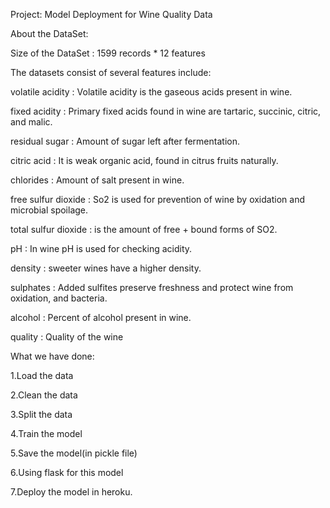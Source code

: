Project: Model Deployment for Wine Quality Data

About the DataSet:

Size of the DataSet : 1599 records * 12 features

The datasets consist of several features include:

volatile acidity : Volatile acidity is the gaseous acids present in wine.

fixed acidity : Primary fixed acids found in wine are tartaric, succinic, citric, and malic.

residual sugar : Amount of sugar left after fermentation.

citric acid : It is weak organic acid, found in citrus fruits naturally.

chlorides : Amount of salt present in wine.

free sulfur dioxide : So2 is used for prevention of wine by oxidation and microbial spoilage.

total sulfur dioxide : is the amount of free + bound forms of SO2.

pH : In wine pH is used for checking acidity.

density : sweeter wines have a higher density.

sulphates : Added sulfites preserve freshness and protect wine from oxidation, and bacteria.

alcohol : Percent of alcohol present in wine.

quality : Quality of the wine

What we have done:

1.Load the data

2.Clean the data

3.Split the data

4.Train the model

5.Save the model(in pickle file)

6.Using flask for this model 

7.Deploy the model in heroku.